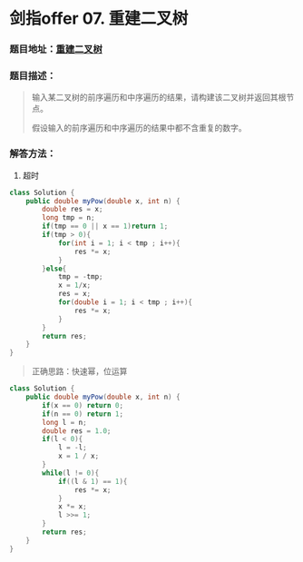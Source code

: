# 剑指offer 07. 重建二叉树

### 题目地址：[重建二叉树](https://leetcode-cn.com/problems/zhong-jian-er-cha-shu-lcof/)



### 题目描述：

>输入某二叉树的前序遍历和中序遍历的结果，请构建该二叉树并返回其根节点。
>
>假设输入的前序遍历和中序遍历的结果中都不含重复的数字。



### 解答方法：

1. 超时

```java
class Solution {
    public double myPow(double x, int n) {
        double res = x;
        long tmp = n;
        if(tmp == 0 || x == 1)return 1;
        if(tmp > 0){
            for(int i = 1; i < tmp ; i++){
                res *= x;
            }
        }else{
            tmp = -tmp;
            x = 1/x;
            res = x;
            for(double i = 1; i < tmp ; i++){
                res *= x;
            }
        }
        return res;
    }
}
```

> 正确思路：快速幂，位运算

```java
class Solution {
    public double myPow(double x, int n) {
        if(x == 0) return 0;
        if(n == 0) return 1;
        long l = n;
        double res = 1.0;
        if(l < 0){
            l = -l;
            x = 1 / x;
        }
        while(l != 0){
            if((l & 1) == 1){
                res *= x;
            }
            x *= x;
            l >>= 1; 
        }
        return res;
    }
}
```

